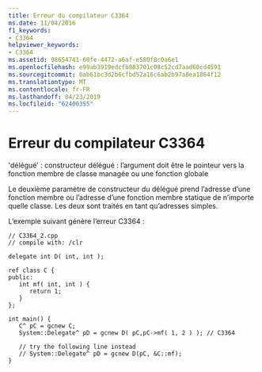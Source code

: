 ```yaml
---
title: Erreur du compilateur C3364
ms.date: 11/04/2016
f1_keywords:
- C3364
helpviewer_keywords:
- C3364
ms.assetid: 98654741-60fe-4472-a6af-e580f8c0a6e1
ms.openlocfilehash: e99ab3919edcfb883701c08c52cd7aad60cd4591
ms.sourcegitcommit: 0ab61bc3d2b6cfbd52a16c6ab2b97a8ea1864f12
ms.translationtype: MT
ms.contentlocale: fr-FR
ms.lasthandoff: 04/23/2019
ms.locfileid: "62400355"
---
```

# <a name="compiler-error-c3364"></a>Erreur du compilateur C3364

'délégué' : constructeur délégué : l’argument doit être le pointeur vers la fonction membre de classe managée ou une fonction globale

Le deuxième paramètre de constructeur du délégué prend l’adresse d’une fonction membre ou l’adresse d’une fonction membre statique de n’importe quelle classe. Les deux sont traités en tant qu’adresses simples.

L’exemple suivant génère l’erreur C3364 :

```
// C3364_2.cpp
// compile with: /clr

delegate int D( int, int );

ref class C {
public:
   int mf( int, int ) {
      return 1;
   }
};

int main() {
   C^ pC = gcnew C;
   System::Delegate^ pD = gcnew D( pC,pC->mf( 1, 2 ) ); // C3364

   // try the following line instead
   // System::Delegate^ pD = gcnew D(pC, &C::mf);
}
```
